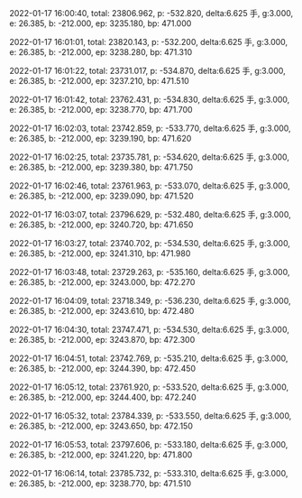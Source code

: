 2022-01-17 16:00:40, total: 23806.962, p: -532.820, delta:6.625 手, g:3.000, e: 26.385, b: -212.000, ep: 3235.180, bp: 471.000

2022-01-17 16:01:01, total: 23820.143, p: -532.200, delta:6.625 手, g:3.000, e: 26.385, b: -212.000, ep: 3238.280, bp: 471.310

2022-01-17 16:01:22, total: 23731.017, p: -534.870, delta:6.625 手, g:3.000, e: 26.385, b: -212.000, ep: 3237.210, bp: 471.510

2022-01-17 16:01:42, total: 23762.431, p: -534.830, delta:6.625 手, g:3.000, e: 26.385, b: -212.000, ep: 3238.770, bp: 471.700

2022-01-17 16:02:03, total: 23742.859, p: -533.770, delta:6.625 手, g:3.000, e: 26.385, b: -212.000, ep: 3239.190, bp: 471.620

2022-01-17 16:02:25, total: 23735.781, p: -534.620, delta:6.625 手, g:3.000, e: 26.385, b: -212.000, ep: 3239.380, bp: 471.750

2022-01-17 16:02:46, total: 23761.963, p: -533.070, delta:6.625 手, g:3.000, e: 26.385, b: -212.000, ep: 3239.090, bp: 471.520

2022-01-17 16:03:07, total: 23796.629, p: -532.480, delta:6.625 手, g:3.000, e: 26.385, b: -212.000, ep: 3240.720, bp: 471.650

2022-01-17 16:03:27, total: 23740.702, p: -534.530, delta:6.625 手, g:3.000, e: 26.385, b: -212.000, ep: 3241.310, bp: 471.980

2022-01-17 16:03:48, total: 23729.263, p: -535.160, delta:6.625 手, g:3.000, e: 26.385, b: -212.000, ep: 3243.000, bp: 472.270

2022-01-17 16:04:09, total: 23718.349, p: -536.230, delta:6.625 手, g:3.000, e: 26.385, b: -212.000, ep: 3243.610, bp: 472.480

2022-01-17 16:04:30, total: 23747.471, p: -534.530, delta:6.625 手, g:3.000, e: 26.385, b: -212.000, ep: 3243.870, bp: 472.300

2022-01-17 16:04:51, total: 23742.769, p: -535.210, delta:6.625 手, g:3.000, e: 26.385, b: -212.000, ep: 3244.390, bp: 472.450

2022-01-17 16:05:12, total: 23761.920, p: -533.520, delta:6.625 手, g:3.000, e: 26.385, b: -212.000, ep: 3244.400, bp: 472.240

2022-01-17 16:05:32, total: 23784.339, p: -533.550, delta:6.625 手, g:3.000, e: 26.385, b: -212.000, ep: 3243.650, bp: 472.150

2022-01-17 16:05:53, total: 23797.606, p: -533.180, delta:6.625 手, g:3.000, e: 26.385, b: -212.000, ep: 3241.220, bp: 471.800

2022-01-17 16:06:14, total: 23785.732, p: -533.310, delta:6.625 手, g:3.000, e: 26.385, b: -212.000, ep: 3238.770, bp: 471.510